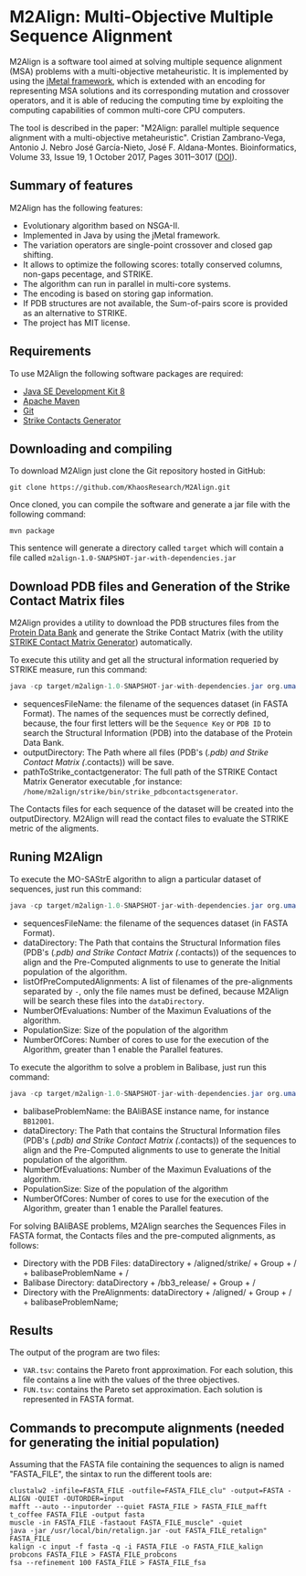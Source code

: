 # M2Align: Multi-Objective Multiple Sequence Alignment

M2Align is a software tool aimed at solving multiple sequence alignment (MSA) problems with a multi-objective metaheuristic. It is implemented by using the [jMetal framework](https://github.com/jMetal/jMetal), which is extended with an encoding for representing MSA solutions and its corresponding mutation and crossover operators, and it is able of reducing the computing time by exploiting the computing capabilities of common multi-core CPU computers. 

The tool is described in the paper: "M2Align: parallel multiple sequence alignment with a multi-objective metaheuristic". Cristian Zambrano-Vega, Antonio J. Nebro José García-Nieto, José F. Aldana-Montes. Bioinformatics, Volume 33, Issue 19, 1 October 2017, Pages 3011–3017 ([DOI](https://doi.org/10.1093/bioinformatics/btx338)).

## Summary of features
M2Align has the following features:
* Evolutionary algorithm based on NSGA-II.
* Implemented in Java by using the jMetal framework.
* The variation operators are single-point crossover and closed gap shifting.
* It allows to optimize the following scores: totally conserved columns, non-gaps pecentage, and STRIKE.
* The algorithm can run in parallel in multi-core systems.
* The encoding is based on storing gap information.
* If PDB structures are not available, the Sum-of-pairs score is provided as an alternative to STRIKE.
* The project has MIT license.

## Requirements
To use M2Align the following software packages are required:
* [Java SE Development Kit 8](http://www.oracle.com/technetwork/java/javase/downloads/jdk8-downloads-2133151.html?ssSourceSiteId=otnes)
* [Apache Maven](https://maven.apache.org/)
* [Git](https://git-scm.com/)
* [Strike Contacts Generator](https://github.com/cristianzambrano/strikeContactGenerator)

## Downloading and compiling
To download M2Align just clone the Git repository hosted in GitHub:
```
git clone https://github.com/KhaosResearch/M2Align.git
```
Once cloned, you can compile the software and generate a jar file with the following command:

```
mvn package
```

This sentence will generate a directory called `target` which will contain a file called `m2align-1.0-SNAPSHOT-jar-with-dependencies.jar`

## Download PDB files and Generation of the Strike Contact Matrix files

M2Align provides a utility to download the PDB structures files from the [Protein Data Bank](http://www.rcsb.org) and generate the Strike Contact Matrix (with the utility [STRIKE Contact Matrix Generator](https://github.com/cristianzambrano/strikeContactGenerator)) automatically. 

To execute this utility and get all the structural information requeried by STRIKE measure, run this command:

```java
java -cp target/m2align-1.0-SNAPSHOT-jar-with-dependencies.jar org.uma.khaos.m2align.strike.GenerateStructuralInformation sequencesFileName outputDirectory pathToStrike_contactgenerator

```

* sequencesFileName: the filename of the sequences dataset (in FASTA Format). The names of the sequences must be correctly defined, because, the four first letters will be the `Sequence Key` or `PDB ID` to search the Structural Information (PDB) into the database of the Protein Data Bank.
* outputDirectory: The Path where all files (PDB's (*.pdb) and Strike Contact Matrix (*.contacts)) will be save.
* pathToStrike_contactgenerator: The full path of the  STRIKE Contact Matrix Generator executable ,for instance: `/home/m2align/strike/bin/strike_pdbcontactsgenerator`.

The Contacts files for each sequence of the dataset will be created into the outputDirectory. M2Align will read the contact files to evaluate the STRIKE metric of the aligments. 

## Runing M2Align

To execute the MO-SAStrE algorithn to align a particular dataset of sequences, just run this command:

``` java
java -cp target/m2align-1.0-SNAPSHOT-jar-with-dependencies.jar org.uma.khaos.m2align.runner.M2AlignRunner sequencesFileName PDB_ContactsDataDirectory listOfPreComputedAlignments NumberOfEvaluations PopulationSize NumberOfCores
```
* sequencesFileName: the filename of the sequences dataset (in FASTA Format).
* dataDirectory: The Path that contains the Structural Information files (PDB's (*.pdb) and Strike Contact Matrix (*.contacts)) of the sequences to align and the Pre-Computed alignments to use to generate the Initial population of the algorithm.  
* listOfPreComputedAlignments: A list of filenames of the pre-alignments separated by `-`, only the file names must be defined, because M2Align will be search these files into the `dataDirectory`.
* NumberOfEvaluations: Number of the Maximun Evaluations of the algorithm.
* PopulationSize: Size of the population of the algorithm
* NumberOfCores: Number of cores to use for the execution of the Algorithm, greater than 1 enable the Parallel features.

To execute the algorithm to solve a problem in Balibase, just run this command:

``` java
java -cp target/m2align-1.0-SNAPSHOT-jar-with-dependencies.jar org.uma.khaos.m2align.runner.M2AlignBALIBASE balibaseProblemName dataDirectory NumberOfEvaluations PopulationSize NumberOfCores
```
* balibaseProblemName: the BAliBASE instance name, for instance `BB12001`. 
* dataDirectory: The Path that contains the Structural Information files (PDB's (*.pdb) and Strike Contact Matrix (*.contacts)) of the sequences to align and the Pre-Computed alignments to use to generate the Initial population of the algorithm.  
* NumberOfEvaluations: Number of the Maximun Evaluations of the algorithm.
* PopulationSize: Size of the population of the algorithm
* NumberOfCores: Number of cores to use for the execution of the Algorithm, greater than 1 enable the Parallel features.

For solving BAliBASE problems, M2Align searches the Sequences Files in FASTA format, the Contacts files and the pre-computed alignments, as follows:

* Directory with the PDB Files:   dataDirectory + /aligned/strike/ + Group + / + balibaseProblemName + /
* Balibase Directory: dataDirectory + /bb3_release/ + Group + /
* Directory with the PreAlignments:  dataDirectory + /aligned/ + Group + / + balibaseProblemName;

## Results 

The output of the program are two files:
* `VAR.tsv`: contains the Pareto front approximation. For each solution, this file contains a line with the values of the three objectives.
* `FUN.tsv`: contains the Pareto set approximation. Each solution is represented in FASTA format.

## Commands to precompute alignments (needed for generating the initial population)
Assuming that the FASTA file containing the sequences to align is named "FASTA_FILE", the sintax to run the different tools are:
```
clustalw2 -infile=FASTA_FILE -outfile=FASTA_FILE_clu" -output=FASTA -ALIGN -QUIET -OUTORDER=input
mafft --auto --inputorder --quiet FASTA_FILE > FASTA_FILE_mafft
t_coffee FASTA_FILE -output fasta
muscle -in FASTA_FILE -fastaout FASTA_FILE_muscle" -quiet
java -jar /usr/local/bin/retalign.jar -out FASTA_FILE_retalign" FASTA_FILE
kalign -c input -f fasta -q -i FASTA_FILE -o FASTA_FILE_kalign
probcons FASTA_FILE > FASTA_FILE_probcons
fsa --refinement 100 FASTA_FILE > FASTA_FILE_fsa
```

